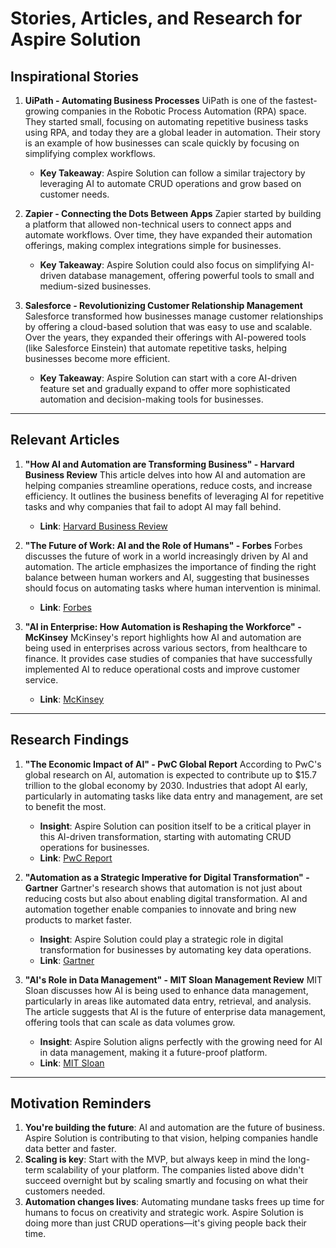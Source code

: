
# Stories, Articles, and Research for Aspire Solution

## Inspirational Stories

1. **UiPath - Automating Business Processes**
   UiPath is one of the fastest-growing companies in the Robotic Process Automation (RPA) space. They started small, focusing on automating repetitive business tasks using RPA, and today they are a global leader in automation. Their story is an example of how businesses can scale quickly by focusing on simplifying complex workflows. 
   - **Key Takeaway**: Aspire Solution can follow a similar trajectory by leveraging AI to automate CRUD operations and grow based on customer needs.

2. **Zapier - Connecting the Dots Between Apps**
   Zapier started by building a platform that allowed non-technical users to connect apps and automate workflows. Over time, they have expanded their automation offerings, making complex integrations simple for businesses. 
   - **Key Takeaway**: Aspire Solution could also focus on simplifying AI-driven database management, offering powerful tools to small and medium-sized businesses.

3. **Salesforce - Revolutionizing Customer Relationship Management**
   Salesforce transformed how businesses manage customer relationships by offering a cloud-based solution that was easy to use and scalable. Over the years, they expanded their offerings with AI-powered tools (like Salesforce Einstein) that automate repetitive tasks, helping businesses become more efficient.
   - **Key Takeaway**: Aspire Solution can start with a core AI-driven feature set and gradually expand to offer more sophisticated automation and decision-making tools for businesses.

---

## Relevant Articles

1. **"How AI and Automation are Transforming Business" - Harvard Business Review**
   This article delves into how AI and automation are helping companies streamline operations, reduce costs, and increase efficiency. It outlines the business benefits of leveraging AI for repetitive tasks and why companies that fail to adopt AI may fall behind.
   - **Link**: [Harvard Business Review](https://hbr.org/2020/11/how-ai-and-automation-are-transforming-business)

2. **"The Future of Work: AI and the Role of Humans" - Forbes**
   Forbes discusses the future of work in a world increasingly driven by AI and automation. The article emphasizes the importance of finding the right balance between human workers and AI, suggesting that businesses should focus on automating tasks where human intervention is minimal.
   - **Link**: [Forbes](https://www.forbes.com/sites/forbestechcouncil/2021/08/04/the-future-of-work-ai-and-the-role-of-humans/)

3. **"AI in Enterprise: How Automation is Reshaping the Workforce" - McKinsey**
   McKinsey's report highlights how AI and automation are being used in enterprises across various sectors, from healthcare to finance. It provides case studies of companies that have successfully implemented AI to reduce operational costs and improve customer service.
   - **Link**: [McKinsey](https://www.mckinsey.com/business-functions/mckinsey-digital/our-insights/ai-automation-and-the-future-of-work-ten-things-to-solve-for)

---

## Research Findings

1. **"The Economic Impact of AI" - PwC Global Report**
   According to PwC's global research on AI, automation is expected to contribute up to $15.7 trillion to the global economy by 2030. Industries that adopt AI early, particularly in automating tasks like data entry and management, are set to benefit the most.
   - **Insight**: Aspire Solution can position itself to be a critical player in this AI-driven transformation, starting with automating CRUD operations for businesses.
   - **Link**: [PwC Report](https://www.pwc.com/gx/en/issues/analytics/assets/pwc-ai-analysis-sizing-the-prize-report.pdf)

2. **"Automation as a Strategic Imperative for Digital Transformation" - Gartner**
   Gartner's research shows that automation is not just about reducing costs but also about enabling digital transformation. AI and automation together enable companies to innovate and bring new products to market faster.
   - **Insight**: Aspire Solution could play a strategic role in digital transformation for businesses by automating key data operations.
   - **Link**: [Gartner](https://www.gartner.com/en/research)

3. **"AI's Role in Data Management" - MIT Sloan Management Review**
   MIT Sloan discusses how AI is being used to enhance data management, particularly in areas like automated data entry, retrieval, and analysis. The article suggests that AI is the future of enterprise data management, offering tools that can scale as data volumes grow.
   - **Insight**: Aspire Solution aligns perfectly with the growing need for AI in data management, making it a future-proof platform.
   - **Link**: [MIT Sloan](https://sloanreview.mit.edu/article/ais-role-in-the-future-of-data-management/)

---

## Motivation Reminders

1. **You're building the future**: AI and automation are the future of business. Aspire Solution is contributing to that vision, helping companies handle data better and faster.
2. **Scaling is key**: Start with the MVP, but always keep in mind the long-term scalability of your platform. The companies listed above didn't succeed overnight but by scaling smartly and focusing on what their customers needed.
3. **Automation changes lives**: Automating mundane tasks frees up time for humans to focus on creativity and strategic work. Aspire Solution is doing more than just CRUD operations—it's giving people back their time.
